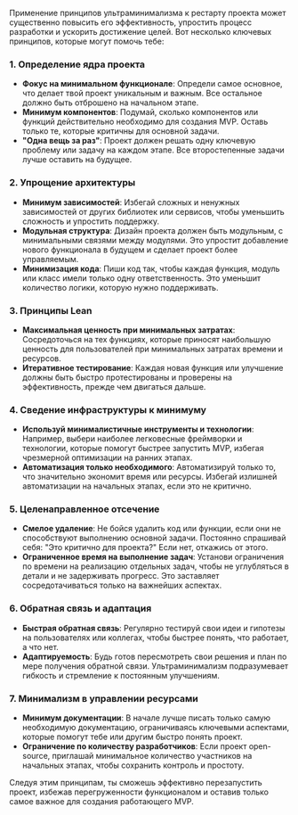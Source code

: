 Применение принципов ультраминимализма к рестарту проекта может существенно повысить его эффективность, упростить процесс разработки и ускорить достижение целей. Вот несколько ключевых принципов, которые могут помочь тебе:

### 1. **Определение ядра проекта**
   - **Фокус на минимальном функционале**: Определи самое основное, что делает твой проект уникальным и важным. Все остальное должно быть отброшено на начальном этапе.
   - **Минимум компонентов**: Подумай, сколько компонентов или функций действительно необходимо для создания MVP. Оставь только те, которые критичны для основной задачи.
   - **"Одна вещь за раз"**: Проект должен решать одну ключевую проблему или задачу на каждом этапе. Все второстепенные задачи лучше оставить на будущее.

### 2. **Упрощение архитектуры**
   - **Минимум зависимостей**: Избегай сложных и ненужных зависимостей от других библиотек или сервисов, чтобы уменьшить сложность и упростить поддержку.
   - **Модульная структура**: Дизайн проекта должен быть модульным, с минимальными связями между модулями. Это упростит добавление нового функционала в будущем и сделает проект более управляемым.
   - **Минимизация кода**: Пиши код так, чтобы каждая функция, модуль или класс имели только одну ответственность. Это уменьшит количество логики, которую нужно поддерживать.

### 3. **Принципы Lean**
   - **Максимальная ценность при минимальных затратах**: Сосредоточься на тех функциях, которые приносят наибольшую ценность для пользователей при минимальных затратах времени и ресурсов.
   - **Итеративное тестирование**: Каждая новая функция или улучшение должны быть быстро протестированы и проверены на эффективность, прежде чем двигаться дальше.

### 4. **Сведение инфраструктуры к минимуму**
   - **Используй минималистичные инструменты и технологии**: Например, выбери наиболее легковесные фреймворки и технологии, которые помогут быстрее запустить MVP, избегая чрезмерной оптимизации на ранних этапах.
   - **Автоматизация только необходимого**: Автоматизируй только то, что значительно экономит время или ресурсы. Избегай излишней автоматизации на начальных этапах, если это не критично.

### 5. **Целенаправленное отсечение**
   - **Смелое удаление**: Не бойся удалить код или функции, если они не способствуют выполнению основной задачи. Постоянно спрашивай себя: "Это критично для проекта?" Если нет, откажись от этого.
   - **Ограниченное время на выполнение задач**: Установи ограничения по времени на реализацию отдельных задач, чтобы не углубляться в детали и не задерживать прогресс. Это заставляет сосредотачиваться только на важнейших аспектах.

### 6. **Обратная связь и адаптация**
   - **Быстрая обратная связь**: Регулярно тестируй свои идеи и гипотезы на пользователях или коллегах, чтобы быстрее понять, что работает, а что нет.
   - **Адаптируемость**: Будь готов пересмотреть свои решения и план по мере получения обратной связи. Ультраминимализм подразумевает гибкость и стремление к постоянным улучшениям.

### 7. **Минимализм в управлении ресурсами**
   - **Минимум документации**: В начале лучше писать только самую необходимую документацию, ограничиваясь ключевыми аспектами, которые помогут тебе или другим быстро понять проект.
   - **Ограничение по количеству разработчиков**: Если проект open-source, приглашай минимальное количество участников на начальных этапах, чтобы сохранить контроль и простоту.

Следуя этим принципам, ты сможешь эффективно перезапустить проект, избежав перегруженности функционалом и оставив только самое важное для создания работающего MVP.